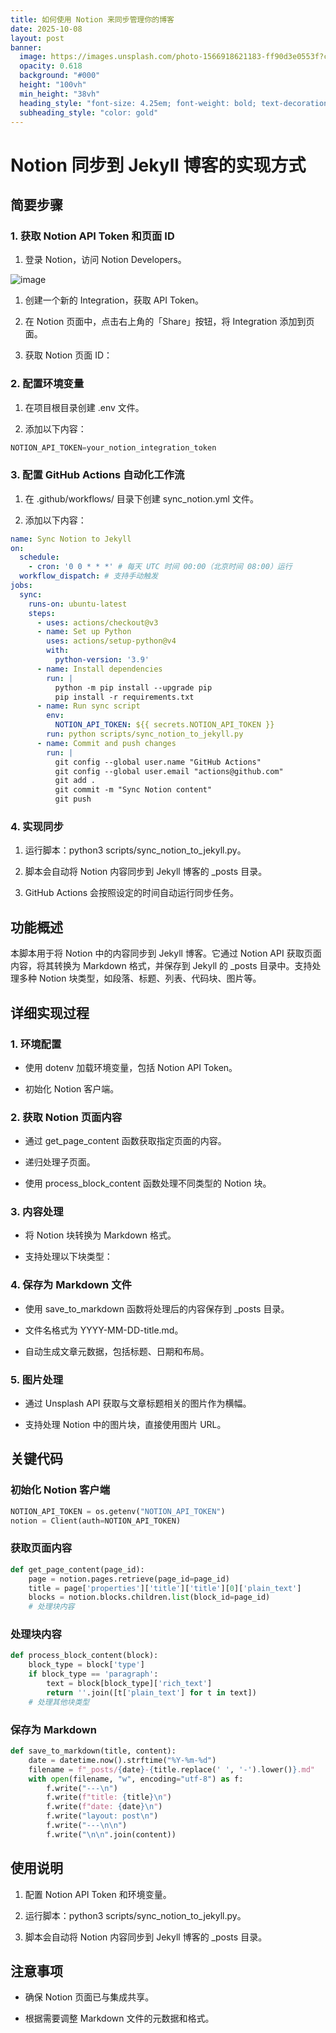 ```yaml
---
title: 如何使用 Notion 来同步管理你的博客
date: 2025-10-08
layout: post
banner:
  image: https://images.unsplash.com/photo-1566918621183-ff90d3e0553f?crop=entropy&cs=tinysrgb&fit=max&fm=jpg&ixid=M3w2OTIwMzJ8MHwxfHJhbmRvbXx8fHx8fHx8fDE3NTk5Mjc0NTR8&ixlib=rb-4.1.0&q=80&w=1080
  opacity: 0.618
  background: "#000"
  height: "100vh"
  min_height: "38vh"
  heading_style: "font-size: 4.25em; font-weight: bold; text-decoration: underline"
  subheading_style: "color: gold"
---
```


# Notion 同步到 Jekyll 博客的实现方式

## 简要步骤

### 1. 获取 Notion API Token 和页面 ID

1. 登录 Notion，访问 Notion Developers。

![image](https://prod-files-secure.s3.us-west-2.amazonaws.com/a7a0cc5a-89b9-4cda-8686-1fba0ca52f40/d19c1afe-dea5-4312-9333-786b0ba83054/image.png?X-Amz-Algorithm=AWS4-HMAC-SHA256&X-Amz-Content-Sha256=UNSIGNED-PAYLOAD&X-Amz-Credential=ASIAZI2LB466S25OAYDF%2F20251008%2Fus-west-2%2Fs3%2Faws4_request&X-Amz-Date=20251008T124411Z&X-Amz-Expires=3600&X-Amz-Security-Token=IQoJb3JpZ2luX2VjECQaCXVzLXdlc3QtMiJHMEUCIQDJN9uO7C2M9%2BGst64DbwSBzTUTw3CFs1%2BJ6ePjrqEngQIgNza96qRm0VhaT94NwvLQXB%2Be4nduaFzFSpN9J8syO3UqiAQIvf%2F%2F%2F%2F%2F%2F%2F%2F%2F%2FARAAGgw2Mzc0MjMxODM4MDUiDPYuhWau0rDbA14ecCrcA4SwtzJD5Xx8ACh9UT4cBxEupfGpYMrMKDQswAFdlozpXUbqRqUZtXdxpmaFUWf4lXacfZ1j6VGYBs%2B24tmBcimS6BEr8SUqHaA2UgJBoH0rsuVfYH%2Bfsst7x1WA3uu4YBzGprHpF%2BOPlqKxux5TRWD%2F2QlWGn0XJbH7TbkncRNl1XCdq2xwdwZ04%2BkSrQkTkHWi6GBbRpqsTGYo%2BBKfY3YuvVypbjTyJa3BGkUr%2BElCKNdVECXjpjpkhZeFImQGeaSjJ%2F2c2DKG5rKhDYMhCwKw2mtb8PRB3fEnajXL0SbFQgy6BBO%2BSw%2FmZIj3NygAriKZlAZ1F6J0Oww9CoN3ELoyNHbSLzDq5Acvvgbvxp66W0d8o3wNVYKWbCrxuz4%2FuJ%2FJmhQKWM7sB5VD67B4EsfoaRieD1OqT6HSke9o64TMdojCzeUZU90I9XlDHVacyS5AlziJ4R4DjpoeiKvoAgetYDSTha1LB7h1ER9Eg1dJ4QZiKKDlhYdo6VO9iUxgLRAo2SLY48JJAdwXabyCCMvjStWpcGYW78phgvusIIkhQK3pcgsXD%2BLeSnN7Oq9aD0YqoW4ri7j0oj6lMbT3TLRaNIOQx%2Fxz5G6wTNLHd3fvejKR%2FZNNgnxPQwe7MLmhmccGOqUB7SOxr05eXWR%2BpGJcDgkHxSZZGVY8JLQU%2BZ%2BvlgJxJgRyKZp%2F0uhw3d4Q8x50GI%2Br244lfqQ6HHt5sGHqbsYG0q%2FU1oT101yuBgcHDgw%2Ba5Q7r3%2FNZHD06Ejjo%2F3Dm%2BLcndYJN75N7%2F5tYCiTEX%2B6B5yq0PsLbR6C9lFJHv3NdrMBn7262v1ETlv275aXSzenBXvOzwnm71WraOJmcsNvIXj9eYV5&X-Amz-Signature=222db8cd086d7fcc60f0d6b495d341e5aa769573a0089976887aaf9056efe68d&X-Amz-SignedHeaders=host&x-amz-checksum-mode=ENABLED&x-id=GetObject)

1. 创建一个新的 Integration，获取 API Token。

1. 在 Notion 页面中，点击右上角的「Share」按钮，将 Integration 添加到页面。

1. 获取 Notion 页面 ID：


### 2. 配置环境变量

1. 在项目根目录创建 .env 文件。

1. 添加以下内容：

```javascript
NOTION_API_TOKEN=your_notion_integration_token
```

### 3. 配置 GitHub Actions 自动化工作流

1. 在 .github/workflows/ 目录下创建 sync_notion.yml 文件。

1. 添加以下内容：

```yaml
name: Sync Notion to Jekyll
on:
  schedule:
    - cron: '0 0 * * *' # 每天 UTC 时间 00:00（北京时间 08:00）运行
  workflow_dispatch: # 支持手动触发
jobs:
  sync:
    runs-on: ubuntu-latest
    steps:
      - uses: actions/checkout@v3
      - name: Set up Python
        uses: actions/setup-python@v4
        with:
          python-version: '3.9'
      - name: Install dependencies
        run: |
          python -m pip install --upgrade pip
          pip install -r requirements.txt
      - name: Run sync script
        env:
          NOTION_API_TOKEN: ${{ secrets.NOTION_API_TOKEN }}
        run: python scripts/sync_notion_to_jekyll.py
      - name: Commit and push changes
        run: |
          git config --global user.name "GitHub Actions"
          git config --global user.email "actions@github.com"
          git add .
          git commit -m "Sync Notion content"
          git push
```

### 4. 实现同步

1. 运行脚本：python3 scripts/sync_notion_to_jekyll.py。

1. 脚本会自动将 Notion 内容同步到 Jekyll 博客的 _posts 目录。

1. GitHub Actions 会按照设定的时间自动运行同步任务。

## 功能概述

本脚本用于将 Notion 中的内容同步到 Jekyll 博客。它通过 Notion API 获取页面内容，将其转换为 Markdown 格式，并保存到 Jekyll 的 _posts 目录中。支持处理多种 Notion 块类型，如段落、标题、列表、代码块、图片等。

## 详细实现过程

### 1. 环境配置

- 使用 dotenv 加载环境变量，包括 Notion API Token。

- 初始化 Notion 客户端。

### 2. 获取 Notion 页面内容

- 通过 get_page_content 函数获取指定页面的内容。

- 递归处理子页面。

- 使用 process_block_content 函数处理不同类型的 Notion 块。

### 3. 内容处理

- 将 Notion 块转换为 Markdown 格式。

- 支持处理以下块类型：


### 4. 保存为 Markdown 文件

- 使用 save_to_markdown 函数将处理后的内容保存到 _posts 目录。

- 文件名格式为 YYYY-MM-DD-title.md。

- 自动生成文章元数据，包括标题、日期和布局。

### 5. 图片处理

- 通过 Unsplash API 获取与文章标题相关的图片作为横幅。

- 支持处理 Notion 中的图片块，直接使用图片 URL。

## 关键代码

### 初始化 Notion 客户端

```python
NOTION_API_TOKEN = os.getenv("NOTION_API_TOKEN")
notion = Client(auth=NOTION_API_TOKEN)
```

### 获取页面内容

```python
def get_page_content(page_id):
    page = notion.pages.retrieve(page_id=page_id)
    title = page['properties']['title']['title'][0]['plain_text']
    blocks = notion.blocks.children.list(block_id=page_id)
    # 处理块内容
```

### 处理块内容

```python
def process_block_content(block):
    block_type = block['type']
    if block_type == 'paragraph':
        text = block[block_type]['rich_text']
        return ''.join([t['plain_text'] for t in text])
    # 处理其他块类型
```

### 保存为 Markdown

```python
def save_to_markdown(title, content):
    date = datetime.now().strftime("%Y-%m-%d")
    filename = f"_posts/{date}-{title.replace(' ', '-').lower()}.md"
    with open(filename, "w", encoding="utf-8") as f:
        f.write("---\n")
        f.write(f"title: {title}\n")
        f.write(f"date: {date}\n")
        f.write("layout: post\n")
        f.write("---\n\n")
        f.write("\n\n".join(content))
```

## 使用说明

1. 配置 Notion API Token 和环境变量。

1. 运行脚本：python3 scripts/sync_notion_to_jekyll.py。

1. 脚本会自动将 Notion 内容同步到 Jekyll 博客的 _posts 目录。

## 注意事项

- 确保 Notion 页面已与集成共享。

- 根据需要调整 Markdown 文件的元数据和格式。